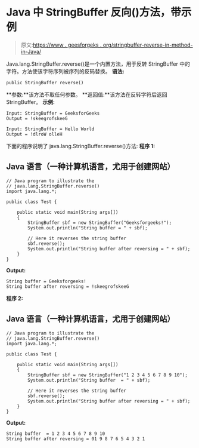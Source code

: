 # Java 中 StringBuffer 反向()方法，带示例

> 原文:[https://www . geesforgeks . org/stringbuffer-reverse-in-method-in-Java/](https://www.geeksforgeeks.org/stringbuffer-reverse-method-in-java/)

Java.lang.StringBuffer.reverse()是一个内置方法，用于反转 StringBuffer 中的字符。方法使该字符序列被序列的反码替换。
**语法:**

```
public StringBuffer reverse()
```

**参数:**该方法不取任何参数。
**返回值:**该方法在反转字符后返回 StringBuffer。
**示例:**

```
Input: StringBuffer = GeeksforGeeks
Output = !skeegrofskeeG

Input: StringBuffer = Hello World
Output = !dlroW olleH
```

下面的程序说明了 java.lang.StringBuffer.reverse()方法:
**程序 1:**

## Java 语言（一种计算机语言，尤用于创建网站）

```
// Java program to illustrate the
// java.lang.StringBuffer.reverse()
import java.lang.*;

public class Test {

    public static void main(String args[])
    {
        StringBuffer sbf = new StringBuffer("Geeksforgeeks!");
        System.out.println("String buffer = " + sbf);

        // Here it reverses the string buffer
        sbf.reverse();
        System.out.println("String buffer after reversing = " + sbf);
    }
}
```

**Output:** 

```
String buffer = Geeksforgeeks!
String buffer after reversing = !skeegrofskeeG
```

**程序 2:**

## Java 语言（一种计算机语言，尤用于创建网站）

```
// Java program to illustrate the
// java.lang.StringBuffer.reverse()
import java.lang.*;

public class Test {

    public static void main(String args[])
    {
        StringBuffer sbf = new StringBuffer("1 2 3 4 5 6 7 8 9 10");
        System.out.println("String buffer  = " + sbf);

        // Here it reverses the string buffer
        sbf.reverse();
        System.out.println("String buffer after reversing = " + sbf);
    }
}
```

**Output:** 

```
String buffer  = 1 2 3 4 5 6 7 8 9 10
String buffer after reversing = 01 9 8 7 6 5 4 3 2 1
```